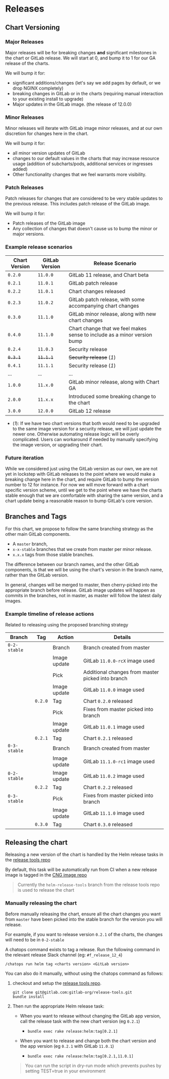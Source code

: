 # Releases

## Chart Versioning

### Major Releases

Major releases will be for breaking changes **and** significant milestones in the chart or GitLab release. We will start at 0, and bump it to 1 for our GA release of the charts.

We will bump it for:

- significant additions/changes (let's say we add pages by default, or we drop NGINX completely)
- breaking changes in GitLab or in the charts (requiring manual interaction to your existing install to upgrade)
- Major updates in the GitLab image. (the release of 12.0.0)

### Minor Releases

Minor releases will iterate with GitLab image minor releases, and at our own discretion for changes here in the chart.

We will bump it for:

- all minor version updates of GitLab
- changes to our default values in the charts that may increase resource usage (addition of subcharts/pods, additional services or ingresses added)
- Other functionality changes that we feel warrants more visibility.

### Patch Releases

Patch releases for changes that are considered to be very stable updates to the previous release. This includes patch release of the GitLab image.

We will bump it for:

- Patch releases of the GitLab image
- Any collection of changes that doesn't cause us to bump the minor or major versions.

### Example release scenarios

| Chart Version | GitLab Version | Release Scenario |
| ------------- | -------------- | ---------------- |
| `0.2.0`       | `11.0.0`       | GitLab 11 release, and Chart beta |
| `0.2.1`       | `11.0.1`       | GitLab patch release |
| `0.2.2`       | `11.0.1`       | Chart changes released |
| `0.2.3`       | `11.0.2`       | GitLab patch release, with some accompanying chart changes |
| `0.3.0`       | `11.1.0`       | GitLab minor release, along with new chart changes |
| `0.4.0`       | `11.1.0`       | Chart change that we feel makes sense to include as a minor version bump |
| `0.2.4`       | `11.0.3`       | Security release |
| ~~`0.3.1`~~   | ~~`11.1.1`~~   | ~~Security release~~ (*1*) |
| `0.4.1`       | `11.1.1`       | Security release (*1*) |
| ...           | ...            | ... |
| `1.0.0`       | `11.x.0`       | GitLab minor release, along with Chart GA |
| `2.0.0`       | `11.x.x`       | Introduced some breaking change to the chart |
| `3.0.0`       | `12.0.0`       | GitLab 12 release |

- (*1*): If we have two chart versions that both would need to be upgraded to the same image version
  for a security release, we will just update the newer one. Otherwise automating release logic will
  be overly complicated. Users can workaround if needed by manually specifying the image version, or
  upgrading their chart.

### Future iteration

While we considered just using the GitLab version as our own, we are not yet in lockstep with GitLab releases to the point where we would make a breaking change here in the chart, and require GitLab to bump the version number to 12 for instance. For now we will move forward with a chart specific version scheme, until we get to the point where we have the charts stable enough that we are comfortable with sharing the same version, and a chart update being a reasonable reason to bump GitLab's core version.

## Branches and Tags

For this chart, we propose to follow the same branching strategy as the other main GitLab components.

- A `master` branch,
- `x-x-stable` branches that we create from master per minor release.
- `x.x.x` tags from those stable branches.

The difference between our branch names, and the other GitLab components, is that we will be using the chart's version in the branch name, rather than the GitLab version.

In general, changes will be merged to master, then cherry-picked into the appropriate branch before release. GitLab image updates will happen as commits in the branches, not in master, as master will follow the latest daily images.

### Example timeline of release actions

Related to releasing using the proposed branching strategy

| Branch       | Tag     | Action       | Details |
| ------------ | ------- | ------------ | ------- |
| `0-2-stable` |         | Branch       | Branch created from master |
|              |         | Image update | GitLab `11.0.0-rcX` image used |
|              |         | Pick         | Additional changes from master picked into branch |
|              |         | Image update | GitLab `11.0.0` image used |
|              | `0.2.0` | Tag          | Chart `0.2.0` released |
|              |         | Pick         | Fixes from master picked into branch |
|              |         | Image update | GitLab `11.0.1` image used |
|              | `0.2.1` | Tag          | Chart `0.2.1` released |
| `0-3-stable` |         | Branch       | Branch created from master |
|              |         | Image update | GitLab `11.1.0-rc1` image used |
| `0-2-stable` |         | Image update | GitLab `11.0.2` image used |
|              | `0.2.2` | Tag          | Chart  `0.2.2` released |
| `0-3-stable` |         | Pick         | Fixes from master picked into branch |
|              |         | Image update | GitLab `11.1.0` image used |
|              | `0.3.0` | Tag          | Chart `0.3.0` released |

## Releasing the chart

Releasing a new version of the chart is handled by the Helm release tasks in the [release tools repo](https://gitlab.com/gitlab-org/release-tools)

By default, this task will be automatically run from CI when a new release image is tagged in the [CNG image repo](https://gitlab.com/gitlab-org/build/CNG)

> Currently the `helm-release-tools` branch from the release tools repo is used to release the chart

### Manually releasing the chart

Before manually releasing the chart, ensure all the chart changes you want from `master` have been picked into the
stable branch for the version you will release.

For example, if you want to release version `0.2.1` of the charts, the changes will need to be in `0-2-stable`

A chatops command exists to tag a release. Run the following command in the
relevant release Slack channel (eg: `#f_release_12_4`)

```plaintext
/chatops run helm tag <charts version> <GitLab version>
```

You can also do it manually, without using the chatops command as follows:

1. checkout and setup the [release tools repo](https://gitlab.com/gitlab-org/release-tools).

   ```shell
   git clone git@gitlab.com:gitlab-org/release-tools.git
   bundle install
   ```

1. Then run the appropriate Helm release task:

   - When you want to release without changing the GitLab app version, call the release task with the new chart version (eg `0.2.1`)
     - `bundle exec rake release:helm:tag[0.2.1]`

   - When you want to release and change both the chart version and the app version (eg `0.2.1` with GitLab `11.0.1`)
     - `bundle exec rake release:helm:tag[0.2.1,11.0.1]`

    > You can run the script in dry-run mode which prevents pushes by setting TEST=true in your environment
